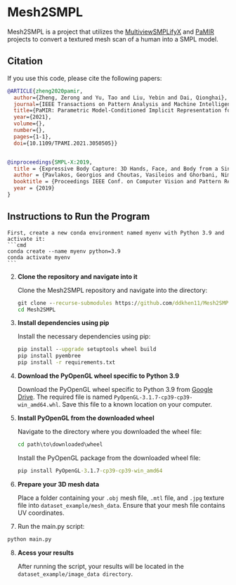 # Mesh2SMPL

Mesh2SMPL is a project that utilizes the [MultiviewSMPLifyX](https://github.com/ZhengZerong/MultiviewSMPLifyX) and [PaMIR](https://github.com/ZhengZerong/PaMIR) projects to convert a textured mesh scan of a human into a SMPL model.

## Citation

If you use this code, please cite the following papers:

```bibtex
@ARTICLE{zheng2020pamir,
  author={Zheng, Zerong and Yu, Tao and Liu, Yebin and Dai, Qionghai},
  journal={IEEE Transactions on Pattern Analysis and Machine Intelligence}, 
  title={PaMIR: Parametric Model-Conditioned Implicit Representation for Image-based Human Reconstruction}, 
  year={2021},
  volume={},
  number={},
  pages={1-1},
  doi={10.1109/TPAMI.2021.3050505}}


@inproceedings{SMPL-X:2019,
  title = {Expressive Body Capture: 3D Hands, Face, and Body from a Single Image},
  author = {Pavlakos, Georgios and Choutas, Vasileios and Ghorbani, Nima and Bolkart, Timo and Osman, Ahmed A. A. and Tzionas, Dimitrios and Black, Michael J.},
  booktitle = {Proceedings IEEE Conf. on Computer Vision and Pattern Recognition (CVPR)},
  year = {2019}
}
```

## Instructions to Run the Program

    First, create a new conda environment named myenv with Python 3.9 and activate it:
    ```cmd
    conda create --name myenv python=3.9
    conda activate myenv
    ```

2. **Clone the repository and navigate into it**

    Clone the Mesh2SMPL repository and navigate into the directory:
    ```cmd
    git clone --recurse-submodules https://github.com/ddkhen11/Mesh2SMPL
    cd Mesh2SMPL
    ```

3. **Install dependencies using pip**

    Install the necessary dependencies using pip:
    ```cmd
    pip install --upgrade setuptools wheel build
    pip install pyembree
    pip install -r requirements.txt
    ```

4. **Download the PyOpenGL wheel specific to Python 3.9**

    Download the PyOpenGL wheel specific to Python 3.9 from [Google Drive](https://drive.google.com/drive/folders/1mz7faVsrp0e6IKCQh8MyZh-BcCqEGPwx). The required file is named `PyOpenGL-3.1.7-cp39-cp39-win_amd64.whl`. Save this file to a known location on your computer.

5. **Install PyOpenGL from the downloaded wheel**

    Navigate to the directory where you downloaded the wheel file:
    ```cmd
    cd path\to\downloaded\wheel
    ```
    Install the PyOpenGL package from the downloaded wheel file:
    ```cmd
    pip install PyOpenGL-3.1.7-cp39-cp39-win_amd64
    ```

6. **Prepare your 3D mesh data**

    Place a folder containing your `.obj` mesh file, `.mtl` file, and `.jpg` texture file into `dataset_example/mesh_data`. Ensure that your mesh file contains UV coordinates.

7. Run the main.py script:
```cmd
python main.py
```

8. **Acess your results**

   After running the script, your results will be located in the `dataset_example/image_data directory`.
